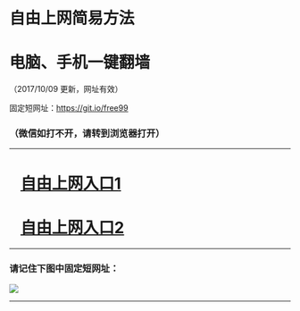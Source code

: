 ﻿# 自由上网简易方法

# 电脑、手机一键翻墙

（2017/10/09 更新，网址有效）

固定短网址：https://git.io/free99

### （微信如打不开，请转到浏览器打开）


***





# &nbsp;&nbsp; <a href="http://ft2006818214.fwq-tz-1001.info/fwqtz01.html?t=10090017547 " target="_blank">自由上网入口1</a>
# &nbsp;&nbsp; <a href="http://ft358823425.fwq-tz-1002.info/fwqtz02.html?t=100900132539 " target="_blank">自由上网入口2</a>
***

### 请记住下图中固定短网址：

<img src="https://s3-us-west-2.amazonaws.com/fwq-1001/yjfq-20170905okok.png" /> 


***

